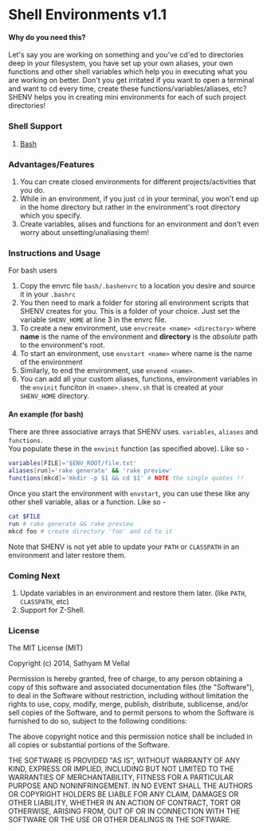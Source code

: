 Shell Environments v1.1
=======================

#### Why do you need this?
 
Let's say you are working on something and you've cd'ed to directories deep in your filesystem, you have set up your own aliases, your own functions and other shell variables which help you in executing what you are working on better. Don't you get irritated if you want to open a terminal and want to cd every time, create these functions/variables/aliases, etc? SHENV helps you in creating mini environments for each of such project directories!

### Shell Support

1. [Bash](https://github.com/sathyamvellal/shenv/tree/master/bash/)


### Advantages/Features

1. You can create closed environments for different projects/activities that you do.
2. While in an environment, if you just `cd` in your terminal, you won't end up in the home directory but rather in the environment's root directory which you specify. 
3. Create variables, alises and functions for an environment and don't even worry about unsetting/unaliasing them!

### Instructions and Usage

For bash users

1. Copy the envrc file `bash/.bashenvrc` to a location you desire and source it in your `.bashrc`
2. You then need to mark a folder for storing all environment scripts that SHENV creates for you. This is a folder of your choice. Just set the variable `SHENV_HOME` at line 3 in the envrc file.
3. To create a new environment, use `envcreate <name> <directory>` where **name** is the name of the environment and **directory** is the *absolute* path to the environment's root.
4. To start an environment, use `envstart <name>` where name is the name of the environment
5. Similarly, to end the environment, use `envend <name>`. 
6. You can add all your custom aliases, functions, environment variables in the `envinit` funciton in `<name>.shenv.sh` that is created at your `SHENV_HOME` directory.

#### An example (for bash)

There are three associative arrays that SHENV uses. `variables`, `aliases` and `functions`.  
You populate these in the `envinit` function (as specified above). Like so -

```bash
variables[FILE]='$ENV_ROOT/file.txt'
aliases[run]='rake generate' && 'rake preview'
functions[mkcd]='mkdir -p $1 && cd $1' # NOTE the single quotes !!
```

Once you start the environment with `envstart`, you can use these like any other shell variable, alias or a function. Like so -

```bash
cat $FILE
run # rake generate && rake preview
mkcd foo # create directory 'foo' and cd to it
```
Note that SHENV is not yet able to update your `PATH` or `CLASSPATH` in an environment and later restore them. 

### Coming Next
 
1. Update variables in an environment and restore them later. (like `PATH`, `CLASSPATH`, etc)
2. Support for Z-Shell.

### License

The MIT License (MIT)

Copyright (c) 2014, Sathyam M Vellal

Permission is hereby granted, free of charge, to any person obtaining a copy
of this software and associated documentation files (the "Software"), to deal
in the Software without restriction, including without limitation the rights
to use, copy, modify, merge, publish, distribute, sublicense, and/or sell
copies of the Software, and to permit persons to whom the Software is
furnished to do so, subject to the following conditions:

The above copyright notice and this permission notice shall be included in
all copies or substantial portions of the Software.

THE SOFTWARE IS PROVIDED "AS IS", WITHOUT WARRANTY OF ANY KIND, EXPRESS OR
IMPLIED, INCLUDING BUT NOT LIMITED TO THE WARRANTIES OF MERCHANTABILITY,
FITNESS FOR A PARTICULAR PURPOSE AND NONINFRINGEMENT. IN NO EVENT SHALL THE
AUTHORS OR COPYRIGHT HOLDERS BE LIABLE FOR ANY CLAIM, DAMAGES OR OTHER
LIABILITY, WHETHER IN AN ACTION OF CONTRACT, TORT OR OTHERWISE, ARISING FROM,
OUT OF OR IN CONNECTION WITH THE SOFTWARE OR THE USE OR OTHER DEALINGS IN
THE SOFTWARE.

[1]: https://github.com/sathyamvellal/shenv/blob/master/bash/.bashenvrc#L23
[2]: https://github.com/sathyamvellal/shenv/blob/master/bash/.bashenvrc#L29
